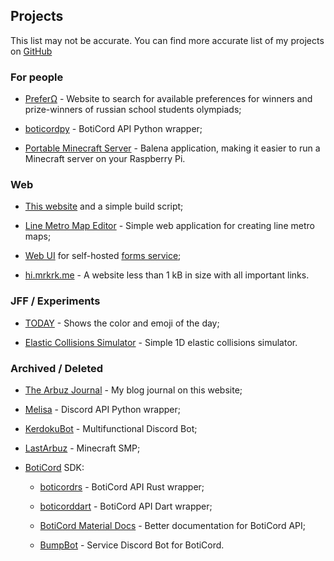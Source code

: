 ## Projects

This list may not be accurate. You can find more accurate list of my projects on [GitHub](https://github.com/grey-cat-1908/)

### For people

* [PreferΩ](https://prefero.mrkrk.me/) - Website to search for available preferences for winners and prize-winners of russian school students olympiads;
  
* [boticordpy](https://github.com/boticord/boticordpy) - BotiCord API Python wrapper;

* [Portable Minecraft Server](https://github.com/grey-cat-1908/portable-mc-server) - Balena application, making it easier to run a Minecraft server on your Raspberry Pi.

### Web

* [This website](https://github.com/grey-cat-1908/website/) and a simple build script;

* [Line Metro Map Editor](https://github.com/grey-cat-1908/metro) - Simple web application for creating line metro maps;

* [Web UI](https://github.com/grey-cat-1908/formaptix-web) for self-hosted [forms service](https://github.com/grey-cat-1908/formaptix-server);

* [hi.mrkrk.me](https://hi.mrkrk.me/) - A website less than 1 kB in size with all important links.

### JFF / Experiments

* [TODAY](https://today.mrkrk.me/) - Shows the color and emoji of the day;

* [Elastic Collisions Simulator](https://mrkrk.me/blog/1d-collisions/) - Simple 1D elastic collisions simulator.

### Archived / Deleted

* [The Arbuz Journal](https://mrkrk.me/blog) - My blog journal on this website;

* [Melisa](https://github.com/MelisaDev/melisa) - Discord API Python wrapper;

* [KerdokuBot](https://web.archive.org/web/20230828074907/https://kerdoku.top/) - Multifunctional Discord Bot;

* [LastArbuz](https://web.archive.org/web/20230723055815/https://lastarbuz.lol/) - Minecraft SMP;
  
* [BotiCord](https://github.com/boticord) SDK: 
    
    * [boticordrs](https://github.com/boticord/boticordrs) - BotiCord API Rust wrapper;
    
    * [boticorddart](https://github.com/grey-cat-1908/boticorddart) - BotiCord API Dart wrapper;
    
    * [BotiCord Material Docs](https://github.com/boticord/docs) - Better documentation for BotiCord API;

    * [BumpBot](http://web.archive.org/web/20221230114858/https://boticord.top/bot/947141336451153931) - Service Discord Bot for BotiCord.
